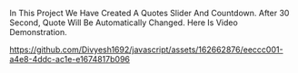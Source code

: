 In This Project We Have Created A Quotes Slider And Countdown.
After 30 Second, Quote Will Be Automatically Changed.
Here Is Video Demonstration.

https://github.com/Divyesh1692/javascript/assets/162662876/eeccc001-a4e8-4ddc-ac1e-e1674817b096

